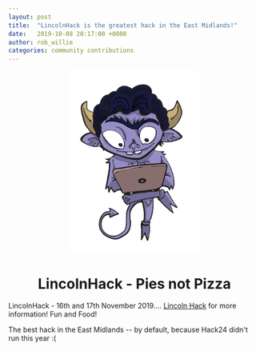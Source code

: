 ```yaml
---
layout: post
title:  "LincolnHack is the greatest hack in the East Midlands!"
date:   2019-10-08 20:17:00 +0000
author: rob_willie
categories: community contributions
---
```


<p style="text-align: center">
<img style="width: 260px;" src='/images/Vector-Imp.svg'/>
</p>

# <center>LincolnHack - Pies not Pizza</center>


LincolnHack - 16th and 17th November 2019.... [Lincoln Hack](https://lincolnhack.org) for more information! Fun and Food!

The best hack in the East Midlands -- by default, because Hack24 didn't run this year :(
